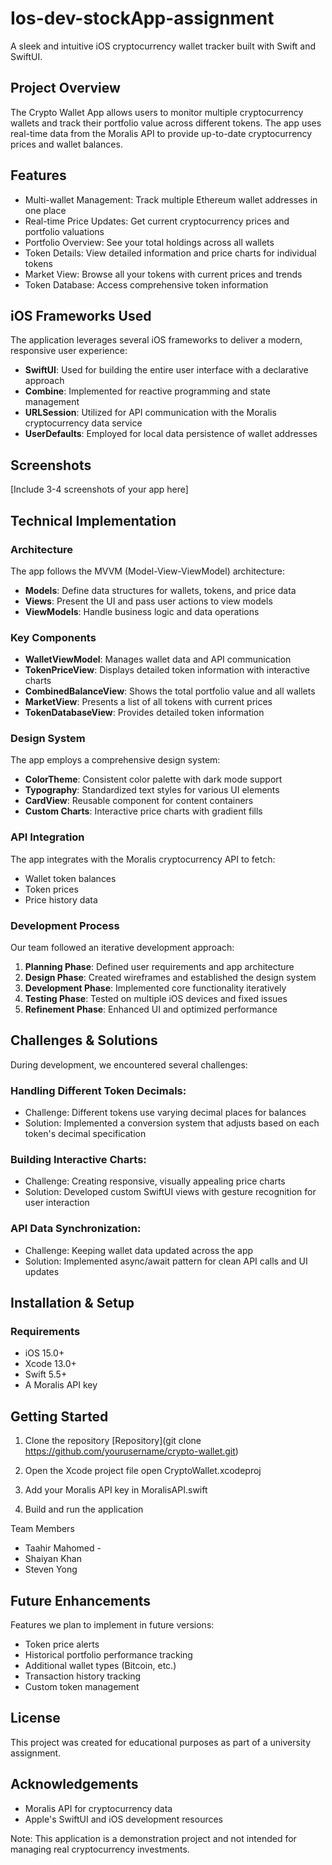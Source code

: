 # Ios-dev-stockApp-assignment

A sleek and intuitive iOS cryptocurrency wallet tracker built with Swift and SwiftUI.

## Project Overview
The Crypto Wallet App allows users to monitor multiple cryptocurrency wallets and track their portfolio value across different tokens. The app uses real-time data from the Moralis API to provide up-to-date cryptocurrency prices and wallet balances.

## Features

- Multi-wallet Management: Track multiple Ethereum wallet addresses in one place
- Real-time Price Updates: Get current cryptocurrency prices and portfolio valuations
- Portfolio Overview: See your total holdings across all wallets
- Token Details: View detailed information and price charts for individual tokens
- Market View: Browse all your tokens with current prices and trends
- Token Database: Access comprehensive token information

## iOS Frameworks Used
The application leverages several iOS frameworks to deliver a modern, responsive user experience:

* **SwiftUI**: Used for building the entire user interface with a declarative approach
* **Combine**: Implemented for reactive programming and state management
* **URLSession**: Utilized for API communication with the Moralis cryptocurrency data service
* **UserDefaults**: Employed for local data persistence of wallet addresses

## Screenshots
[Include 3-4 screenshots of your app here]

## Technical Implementation

### Architecture
The app follows the MVVM (Model-View-ViewModel) architecture:

- **Models**: Define data structures for wallets, tokens, and price data
- **Views**: Present the UI and pass user actions to view models
- **ViewModels**: Handle business logic and data operations

### Key Components

- **WalletViewModel**: Manages wallet data and API communication
- **TokenPriceView**: Displays detailed token information with interactive charts
- **CombinedBalanceView**: Shows the total portfolio value and all wallets
- **MarketView**: Presents a list of all tokens with current prices
- **TokenDatabaseView**: Provides detailed token information

### Design System
The app employs a comprehensive design system:

- **ColorTheme**: Consistent color palette with dark mode support
- **Typography**: Standardized text styles for various UI elements
- **CardView**: Reusable component for content containers
- **Custom Charts**: Interactive price charts with gradient fills

### API Integration
The app integrates with the Moralis cryptocurrency API to fetch:

- Wallet token balances
- Token prices
- Price history data

### Development Process
Our team followed an iterative development approach:

1. **Planning Phase**: Defined user requirements and app architecture
2. **Design Phase**: Created wireframes and established the design system
3. **Development Phase**: Implemented core functionality iteratively
4. **Testing Phase**: Tested on multiple iOS devices and fixed issues
5. **Refinement Phase**: Enhanced UI and optimized performance

## Challenges & Solutions
During development, we encountered several challenges:

### Handling Different Token Decimals:
- Challenge: Different tokens use varying decimal places for balances
- Solution: Implemented a conversion system that adjusts based on each token's decimal specification

### Building Interactive Charts:
- Challenge: Creating responsive, visually appealing price charts
- Solution: Developed custom SwiftUI views with gesture recognition for user interaction

### API Data Synchronization:
- Challenge: Keeping wallet data updated across the app
- Solution: Implemented async/await pattern for clean API calls and UI updates

## Installation & Setup
### Requirements

- iOS 15.0+
- Xcode 13.0+
- Swift 5.5+
- A Moralis API key

## Getting Started

1. Clone the repository
[Repository](git clone https://github.com/yourusername/crypto-wallet.git)

2. Open the Xcode project file
open CryptoWallet.xcodeproj

3. Add your Moralis API key in MoralisAPI.swift
4. Build and run the application

Team Members

- Taahir Mahomed -
- Shaiyan Khan
- Steven Yong

## Future Enhancements
Features we plan to implement in future versions:

- Token price alerts
- Historical portfolio performance tracking
- Additional wallet types (Bitcoin, etc.)
- Transaction history tracking
- Custom token management

## License
This project was created for educational purposes as part of a university assignment.

## Acknowledgements

- Moralis API for cryptocurrency data
- Apple's SwiftUI and iOS development resources


Note: This application is a demonstration project and not intended for managing real cryptocurrency investments.
